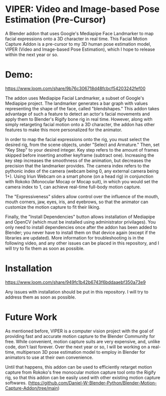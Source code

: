 # VIPER: Video and Image-based Pose Estimation (Pre-Cursor)
A Blender addon that uses Google's Mediapipe Face Landmarker to map facial expressions onto a 3D character in real time. This Facial Motion Capture Addon is a pre-cursor to my 3D human pose estimation model, VIPER (Video and Image-based Pose Estimation), which I hope to release within the next year or so.

# Demo:
https://www.loom.com/share/9b76c306718d48fcbcf54203242fef00

The addon uses Mediapipe Facial Landmarker, a subset of Google's Mediapipe project. The landmarker generates a bar graph with values representing the shape of the face, called "blendshapes." This addon takes advantage of such a feature to detect an actor's facial movements and apply them to Blender's Rigify bone rig in real time. However, along with simply retargeting facial motion onto a 3D character, the addon has other features to make this more personalized for the animator.

In order to map the facial expressions onto the rig, you must select the desired rig, from the scene objects, under "Select and Armature." Then, set "Key Step" to your desired integer. Key step refers to the amount of frames skipped before inserting another keyframe (subtract one). Increasing the key step increases the smoothness of the animation, but decreases the precision that the landmarker provides. The camera index refers to the pythonic index of the camera (webcam being 0, any external camera being 1+). Using Iriun Webcam on a smart phone (on a head rig) in conjunction with Rokoko (Monocular Mocap or Mocap suit), in which you would set the camera index to 1, can achieve real-time full-body motion capture.

The "Expressiveness" sliders allow control over the influence of the mouth, mouth corners, jaw, eyes, iris, and eyebrows, so that the animator can customize the motion capture to fit their liking.

Finally, the "Install Dependencies" button allows installation of Mediapipe and OpenCV (which must be installed using administrator privilages). You only need to install dependencies once after the addon has been added to Blender; you never have to install them on that device again (except if the libraries are updated). More information for troubleshooting is in the following video, and any other issues can be placed in this repository, and I will try to fix them as soon as possible.

# Installation
https://www.loom.com/share/949fc1b42b6743f6bddaaebf350a73e9

Any issues with installation should be put in this repository. I will try to address them as soon as possible.

# Future Work
As mentioned before, VIPER is a computer vision project with the goal of providing fast and accurate motion capture to the Blender Community for free. While convenient, motion capture suits are very expensive, and, unlike code, don't last forever. Over the next year or so, I will be working on a real-time, multiperson 3D pose estimation model to employ in Blender for animators to use at their own convenience.

Until that happens, this addon can be used to efficiently retarget motion capture from Rokoko's free monocular motion capture tool onto the Rigify rig, so that this addon can be easily used with other existing motion capture softwares. (https://github.com/Daniel-W-Blender-Python/Blender-Motion-Capture-Addon/tree/main)
